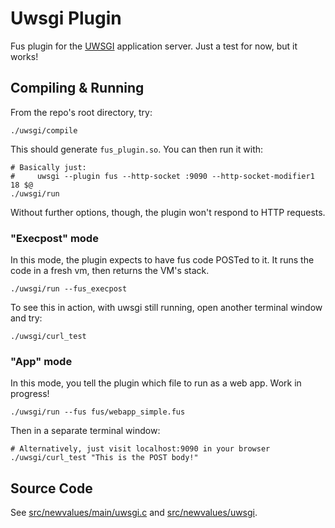 # Uwsgi Plugin

Fus plugin for the [UWSGI](https://uwsgi-docs.readthedocs.io/en/latest/) application server.
Just a test for now, but it works!

## Compiling & Running

From the repo's root directory, try:

    ./uwsgi/compile

This should generate ``fus_plugin.so``.
You can then run it with:

    # Basically just:
    #     uwsgi --plugin fus --http-socket :9090 --http-socket-modifier1 18 $@
    ./uwsgi/run

Without further options, though, the plugin won't respond to HTTP requests.

### "Execpost" mode

In this mode, the plugin expects to have fus code POSTed to it.
It runs the code in a fresh vm, then returns the VM's stack.

    ./uwsgi/run --fus_execpost

To see this in action, with uwsgi still running, open another terminal window and try:

    ./uwsgi/curl_test

### "App" mode

In this mode, you tell the plugin which file to run as a web app.
Work in progress!

    ./uwsgi/run --fus fus/webapp_simple.fus

Then in a separate terminal window:

    # Alternatively, just visit localhost:9090 in your browser
    ./uwsgi/curl_test "This is the POST body!"

## Source Code

See [src/newvalues/main/uwsgi.c](/src/newvalues/main/uwsgi.c) and [src/newvalues/uwsgi](/src/newvalues/uwsgi).
